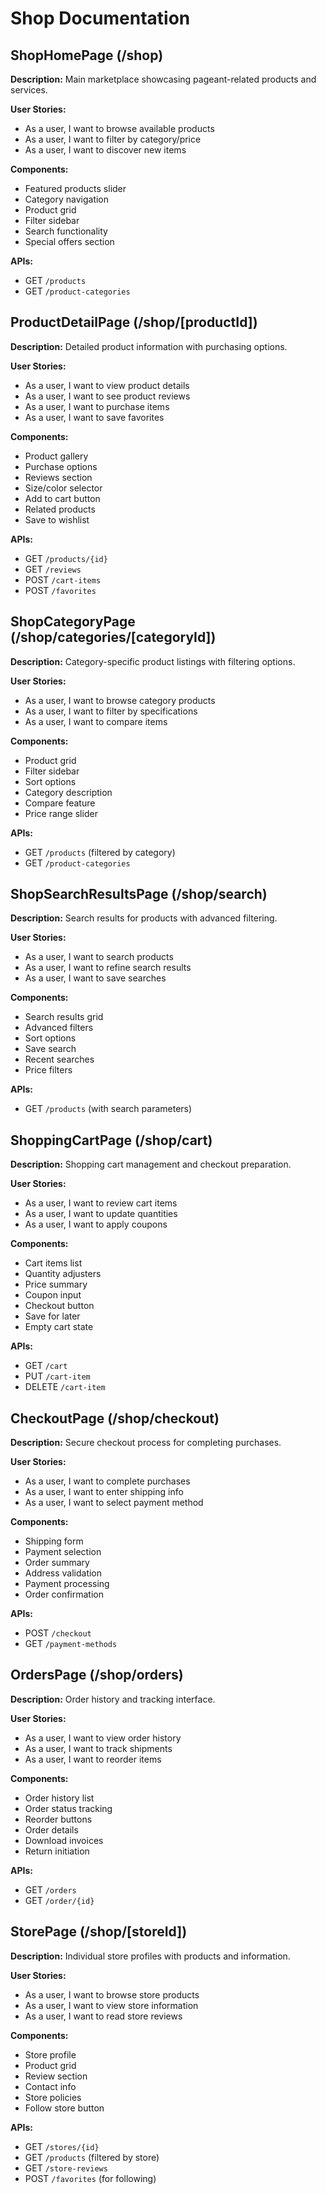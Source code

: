 # Shop Documentation

## ShopHomePage (/shop)
**Description:** Main marketplace showcasing pageant-related products and services.

**User Stories:**
- As a user, I want to browse available products
- As a user, I want to filter by category/price
- As a user, I want to discover new items

**Components:**
- Featured products slider
- Category navigation
- Product grid
- Filter sidebar
- Search functionality
- Special offers section

**APIs:**
- GET `/products`
- GET `/product-categories`

## ProductDetailPage (/shop/[productId])
**Description:** Detailed product information with purchasing options.

**User Stories:**
- As a user, I want to view product details
- As a user, I want to see product reviews
- As a user, I want to purchase items
- As a user, I want to save favorites

**Components:**
- Product gallery
- Purchase options
- Reviews section
- Size/color selector
- Add to cart button
- Related products
- Save to wishlist

**APIs:**
- GET `/products/{id}`
- GET `/reviews`
- POST `/cart-items`
- POST `/favorites`

## ShopCategoryPage (/shop/categories/[categoryId])
**Description:** Category-specific product listings with filtering options.

**User Stories:**
- As a user, I want to browse category products
- As a user, I want to filter by specifications
- As a user, I want to compare items

**Components:**
- Product grid
- Filter sidebar
- Sort options
- Category description
- Compare feature
- Price range slider

**APIs:**
- GET `/products` (filtered by category)
- GET `/product-categories`

## ShopSearchResultsPage (/shop/search)
**Description:** Search results for products with advanced filtering.

**User Stories:**
- As a user, I want to search products
- As a user, I want to refine search results
- As a user, I want to save searches

**Components:**
- Search results grid
- Advanced filters
- Sort options
- Save search
- Recent searches
- Price filters

**APIs:**
- GET `/products` (with search parameters)

## ShoppingCartPage (/shop/cart)
**Description:** Shopping cart management and checkout preparation.

**User Stories:**
- As a user, I want to review cart items
- As a user, I want to update quantities
- As a user, I want to apply coupons

**Components:**
- Cart items list
- Quantity adjusters
- Price summary
- Coupon input
- Checkout button
- Save for later
- Empty cart state

**APIs:**
- GET `/cart`
- PUT `/cart-item`
- DELETE `/cart-item`

## CheckoutPage (/shop/checkout)
**Description:** Secure checkout process for completing purchases.

**User Stories:**
- As a user, I want to complete purchases
- As a user, I want to enter shipping info
- As a user, I want to select payment method

**Components:**
- Shipping form
- Payment selection
- Order summary
- Address validation
- Payment processing
- Order confirmation

**APIs:**
- POST `/checkout`
- GET `/payment-methods`

## OrdersPage (/shop/orders)
**Description:** Order history and tracking interface.

**User Stories:**
- As a user, I want to view order history
- As a user, I want to track shipments
- As a user, I want to reorder items

**Components:**
- Order history list
- Order status tracking
- Reorder buttons
- Order details
- Download invoices
- Return initiation

**APIs:**
- GET `/orders`
- GET `/order/{id}`

## StorePage (/shop/[storeId])
**Description:** Individual store profiles with products and information.

**User Stories:**
- As a user, I want to browse store products
- As a user, I want to view store information
- As a user, I want to read store reviews

**Components:**
- Store profile
- Product grid
- Review section
- Contact info
- Store policies
- Follow store button

**APIs:**
- GET `/stores/{id}`
- GET `/products` (filtered by store)
- GET `/store-reviews`
- POST `/favorites` (for following)

